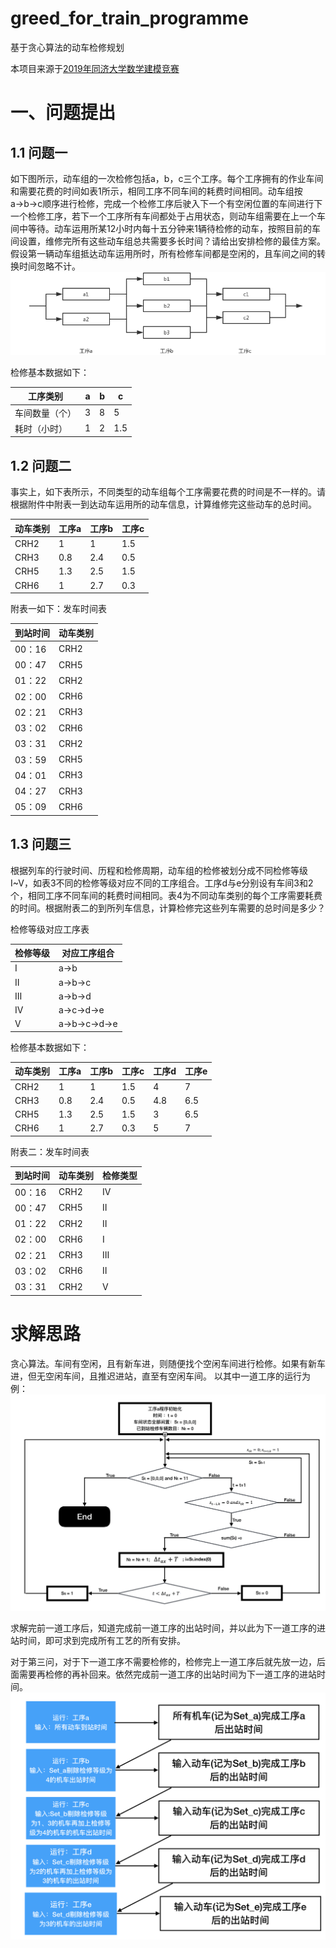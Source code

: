 # greed_for_train_programme
基于贪心算法的动车检修规划

本项目来源于[2019年同济大学数学建模竞赛](http://math.tongji.edu.cn/model/tjjs2019b.html)

# 一、问题提出
## 1.1 问题一

如下图所示，动车组的一次检修包括a，b，c三个工序。每个工序拥有的作业车间和需要花费的时间如表1所示，相同工序不同车间的耗费时间相同。动车组按a→b→c顺序进行检修，完成一个检修工序后驶入下一个有空闲位置的车间进行下一个检修工序，若下一个工序所有车间都处于占用状态，则动车组需要在上一个车间中等待。动车运用所某12小时内每十五分钟来1辆待检修的动车，按照目前的车间设置，维修完所有这些动车组总共需要多长时间？请给出安排检修的最佳方案。假设第一辆动车组抵达动车运用所时，所有检修车间都是空闲的，且车间之间的转换时间忽略不计。
![image](https://github.com/Aplicity/greed_for_train_programme/blob/master/image/检修工序.png)

检修基本数据如下：

| 工序类别 | a | b | c |
| ------ | ------ | ------ | ------ |
| 车间数量（个） | 3 | 8 | 5 |
| 耗时（小时） | 1 | 2 | 1.5 |

## 1.2 问题二

事实上，如下表所示，不同类型的动车组每个工序需要花费的时间是不一样的。请根据附件中附表一到达动车运用所的动车信息，计算维修完这些动车的总时间。

| 动车类别 | 工序a | 工序b | 工序c |
| ------ | ------ | ------ | ------ |
| CRH2 | 1 | 1 | 1.5 |
| CRH3 | 0.8 | 2.4 | 0.5 |
| CRH5 | 1.3 | 2.5 | 1.5 |
| CRH6 | 1 | 2.7 | 0.3 |

附表一如下：发车时间表

| 到站时间 | 动车类别|
| -------  | --------|
| 00：16|CRH2|
| 00：47|CRH5|
| 01：22|CRH2|
|02：00|CRH6|
|02：21|CRH3|
|03：02|CRH6|
|03：31|CRH2|
|03：59|CRH5|
|04：01|CRH3|
|04：27|CRH3|
|05：09|CRH6|

## 1.3 问题三

根据列车的行驶时间、历程和检修周期，动车组的检修被划分成不同检修等级I~V，如表3不同的检修等级对应不同的工序组合。工序d与e分别设有车间3和2个，相同工序不同车间的耗费时间相同。表4为不同动车类别的每个工序需要耗费的时间。根据附表二的到所列车信息，计算检修完这些列车需要的总时间是多少？

检修等级对应工序表

| 检修等级 | 对应工序组合|
| -------  | --------|
|Ⅰ|a→b|
|Ⅱ|a→b→c|
|Ⅲ|a→b→d|
|Ⅳ|a→c→d→e|
|V|a→b→c→d→e|

检修基本数据如下：

| 动车类别 | 工序a | 工序b | 工序c |工序d |工序e |
| ------ | ------ | ------ | ------ | ----| ----- |
| CRH2 | 1 | 1 | 1.5 | 4 | 7 |
| CRH3 | 0.8 | 2.4 | 0.5 | 4.8| 6.5|
| CRH5 | 1.3 | 2.5 | 1.5 |3 | 6.5|
| CRH6 | 1 | 2.7 | 0.3 | 5 | 7

附表二：发车时间表

| 到站时间 | 动车类别| 检修类型 |
| -------  | --------| -------- |
|00：16|CRH2|Ⅳ |
|00：47|CRH5|Ⅱ |
|01：22|CRH2|Ⅱ |
|02：00|CRH6|Ⅰ |
|02：21|CRH3|Ⅲ |
|03：02|CRH6|Ⅱ |
|03：31|CRH2|V |

# 求解思路

贪心算法。车间有空闲，且有新车进，则随便找个空闲车间进行检修。如果有新车进，但无空闲车间，且推迟进站，直至有空闲车间。
以其中一道工序的运行为例：
![image](https://github.com/Aplicity/greed_for_train_programme/blob/master/image/某道工序计算逻辑.png)

求解完前一道工序后，知道完成前一道工序的出站时间，并以此为下一道工序的进站时间，即可求到完成所有工艺的所有安排。

对于第三问，对于下一道工序不需要检修的，检修完上一道工序后就先放一边，后面需要再检修的再补回来。依然完成前一道工序的出站时间为下一道工序的进站时间。
![image](https://github.com/Aplicity/greed_for_train_programme/blob/master/image/第三问完整工序流程.png)


